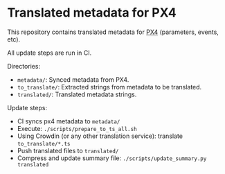 # Translated metadata for PX4

This repository contains translated metadata for [PX4](https://github.com/PX4/PX4-Autopilot) (parameters, events, etc).

All update steps are run in CI.

Directories:
- `metadata/`: Synced metadata from PX4.
- `to_translate/`: Extracted strings from metadata to be translated.
- `translated/`: Translated metadata strings.

Update steps:
- CI syncs px4 metadata to `metadata/`
- Execute:
  `./scripts/prepare_to_ts_all.sh`
- Using Crowdin (or any other translation service): translate `to_translate/*.ts`
- Push translated files to `translated/`
- Compress and update summary file:
  `./scripts/update_summary.py translated`


